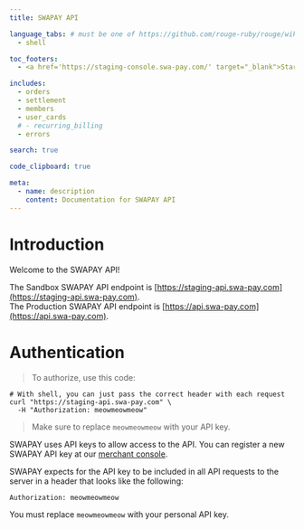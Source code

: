 ```yaml
---
title: SWAPAY API

language_tabs: # must be one of https://github.com/rouge-ruby/rouge/wiki/List-of-supported-languages-and-lexers
  - shell

toc_footers:
  - <a href='https://staging-console.swa-pay.com/' target="_blank">Start here</a>

includes:
  - orders
  - settlement
  - members
  - user_cards
  # - recurring_billing
  - errors

search: true

code_clipboard: true

meta:
  - name: description
    content: Documentation for SWAPAY API
---
```


# Introduction

Welcome to the SWAPAY API!

The Sandbox SWAPAY API endpoint is [https://staging-api.swa-pay.com](https://staging-api.swa-pay.com).  
The Production SWAPAY API endpoint is [https://api.swa-pay.com](https://api.swa-pay.com). 


# Authentication

> To authorize, use this code:


```shell
# With shell, you can just pass the correct header with each request
curl "https://staging-api.swa-pay.com" \
  -H "Authorization: meowmeowmeow"
```

> Make sure to replace `meowmeowmeow` with your API key.

SWAPAY uses API keys to allow access to the API. You can register a new SWAPAY API key at our [merchant console](https://staging-merchant.nft-swapay.com/).

SWAPAY expects for the API key to be included in all API requests to the server in a header that looks like the following:

`Authorization: meowmeowmeow`

<aside class="notice">
You must replace <code>meowmeowmeow</code> with your personal API key.
</aside>

